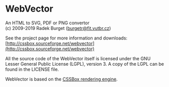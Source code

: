 WebVector
=========

An HTML to SVG, PDF or PNG convertor\
(c) 2009-2019 Radek Burget (burgetr@fit.vutbr.cz)

See the project page for more information and downloads:
[http://cssbox.sourceforge.net/webvector](http://cssbox.sourceforge.net/webvector)

All the source code of the WebVector itself is licensed under the GNU Lesser General
Public License (LGPL), version 3. A copy of the LGPL can be found 
in the LICENSE file.

WebVector is based on the
[CSSBox rendering engine](http://cssbox.sourceforge.net/).
